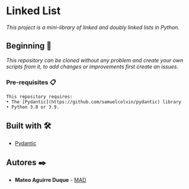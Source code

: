 # Linked List

_This project is a mini-library of linked and doubly linked lists in Python._

## Beginning 🚀

_This repository can be cloned without any problem and create your own scripts from it, to add changes or improvements first create an issues._

### Pre-requisites 📋

```
This repository requires:
• The [Pydantic](https://github.com/samuelcolvin/pydantic) library
• Python 3.8 or 3.9.
```

## Built with 🛠️

* [Pydantic](https://github.com/samuelcolvin/pydantic)

## Autores ✒️

* **Mateo Aguirre Duque** - [MAD](https://github.com/MAD-py)

